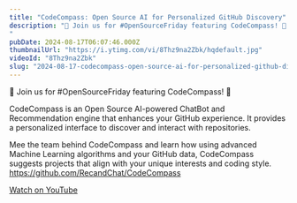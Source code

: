 ```yaml
---
title: "CodeCompass: Open Source AI for Personalized GitHub Discovery"
description: "🚀 Join us for #OpenSourceFriday featuring CodeCompass! 🚀"
pubDate: 2024-08-17T06:07:46.000Z
thumbnailUrl: "https://i.ytimg.com/vi/8Thz9na2Zbk/hqdefault.jpg"
videoId: "8Thz9na2Zbk"
slug: "2024-08-17-codecompass-open-source-ai-for-personalized-github-discovery"
---
```


🚀 Join us for #OpenSourceFriday featuring CodeCompass! 🚀

CodeCompass is an Open Source AI-powered ChatBot and Recommendation engine that enhances your GitHub experience. It provides a personalized interface to discover and interact with repositories.

Mee the team behind CodeCompass and learn how using advanced Machine Learning algorithms and your GitHub data, CodeCompass suggests projects that align with your unique interests and coding style. https://github.com/RecandChat/CodeCompass

[Watch on YouTube](https://www.youtube.com/watch?v=8Thz9na2Zbk)
